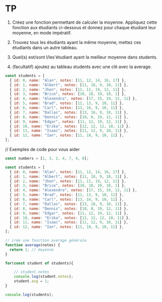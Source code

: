 # TP

1. Créez une fonction permettant de calculer la moyenne. Appliquez cette fonction aux étudiants ci-dessous et donnez pour chaque étudiant leur moyenne, en mode impératif.

2. Trouvez tous les étudiants ayant la même moyenne, mettez ces étudiants dans un autre tableau.

3. Quel(s) est/sont l/les'étudiant ayant la meilleur moyenne dans students.

4. (facultatif) ajoutez au tableau students avec une clé avec la average.

```js
const students = [
  { id: 0, name: "Alan", notes: [11, 12, 14, 16, 17] },
  { id: 1, name: "Albert", notes: [11, 18, 9, 10, 11] },
  { id: 2, name: "Jhon", notes: [11, 11, 19, 12, 11] },
  { id: 3, name: "Brice", notes: [10, 18, 19, 10, 1] },
  { id: 4, name: "Alexendra", notes: [17, 15, 19, 12, 11] },
  { id: 5, name: "Brad", notes: [11, 13, 9, 10, 11] },
  { id: 6, name: "Carl", notes: [13, 16, 9, 10, 11] },
  { id: 7, name: "Dallas", notes: [13, 18, 9, 10, 11] },
  { id: 8, name: "Dennis", notes: [10, 8, 19, 12, 11] },
  { id: 9, name: "Edgar", notes: [11, 12, 19, 12, 11] },
  { id: 10, name: "Erika", notes: [12, 12, 12, 10, 11] },
  { id: 11, name: "Isaac", notes: [11, 12, 9, 10, 11] },
  { id: 12, name: "Ian", notes: [11, 18, 9, 10, 11] },
];
```

// Exemples de code pour vous aider 

```js
const numbers = [1, 3, 2, 4, 7, 4, 8];

const students = [
  { id: 0, name: "Alan", notes: [11, 12, 14, 16, 17] },
  { id: 1, name: "Albert", notes: [11, 18, 9, 10, 11] },
  { id: 2, name: "Jhon", notes: [11, 11, 19, 12, 11] },
  { id: 3, name: "Brice", notes: [10, 18, 19, 10, 1] },
  { id: 4, name: "Alexendra", notes: [17, 15, 19, 12, 11] },
  { id: 5, name: "Brad", notes: [11, 13, 9, 10, 11] },
  { id: 6, name: "Carl", notes: [13, 16, 9, 10, 11] },
  { id: 7, name: "Dallas", notes: [13, 18, 9, 10, 11] },
  { id: 8, name: "Dennis", notes: [10, 8, 19, 12, 11] },
  { id: 9, name: "Edgar", notes: [11, 12, 19, 12, 11] },
  { id: 10, name: "Erika", notes: [12, 12, 12, 10, 11] },
  { id: 11, name: "Isaac", notes: [11, 12, 9, 10, 11] },
  { id: 12, name: "Ian", notes: [11, 18, 9, 10, 11] },
];

// crée une fonction average générale
function average(notes) {
  return 1; // moyenne
}

for(const student of students){

    // student.notes
    console.log(student.notes);
    student.avg = 1;
}

console.log(students);


```